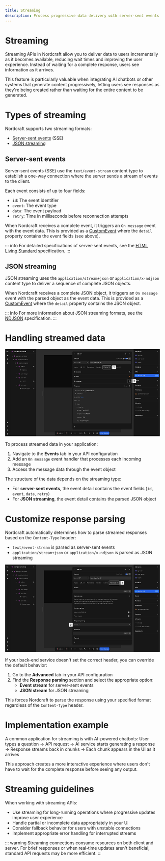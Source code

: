 ```yaml
---
title: Streaming
description: Process progressive data delivery with server-sent events and JSON streaming to create responsive interfaces for real-time content updates.
---
```


# Streaming

Streaming APIs in Nordcraft allow you to deliver data to users incrementally as it becomes available, reducing wait times and improving the user experience. Instead of waiting for a complete response, users see information as it arrives.

This feature is particularly valuable when integrating AI chatbots or other systems that generate content progressively, letting users see responses as they're being created rather than waiting for the entire content to be generated.

# Types of streaming

Nordcraft supports two streaming formats:

- [Server-sent events](#server-sent-events) (SSE)
- [JSON streaming](#json-streaming)

## Server-sent events

Server-sent events (SSE) use the `text/event-stream` content type to establish a one-way connection where the server sends a stream of events to the client.

Each event consists of up to four fields:

- `id`: The event identifier
- `event`: The event type
- `data`: The event payload
- `retry`: Time in milliseconds before reconnection attempts

When Nordcraft receives a complete event, it triggers an `On message` event with the event data. This is provided as a [CustomEvent](https://developer.mozilla.org/en-US/docs/Web/API/CustomEvent/CustomEvent) where the `detail` property contains the event fields (see above).

::: info
For detailed specifications of server-sent events, see the [HTML Living Standard](https://html.spec.whatwg.org/multipage/server-sent-events.html) specification.
:::

## JSON streaming

JSON streaming uses the `application/stream+json` or `application/x-ndjson` content type to deliver a sequence of complete JSON objects.

When Nordcraft receives a complete JSON object, it triggers an `On message` event with the parsed object as the event data. This is provided as a [CustomEvent](https://developer.mozilla.org/en-US/docs/Web/API/CustomEvent/CustomEvent) where the `detail` property contains the JSON object.

::: info
For more information about JSON streaming formats, see the [NDJSON](https://github.com/ndjson/ndjson-spec) specification.
:::

# Handling streamed data

![Process streamed data|16/9](process-streamed-data.webp)

To process streamed data in your application:

1. Navigate to the **Events** tab in your API configuration
2. Add an `On message` event handler that processes each incoming message
3. Access the message data through the event object

The structure of the data depends on the streaming type:

- For **server-sent events**, the event detail contains the event fields (`id`, `event`, `data`, `retry`)
- For **JSON streaming**, the event detail contains the parsed JSON object

# Customize response parsing

Nordcraft automatically determines how to parse streamed responses based on the `Content-Type` header:

- `text/event-stream` is parsed as server-sent events
- `application/stream+json` or `application/x-ndjson` is parsed as JSON streaming

![Parse response|16/9](parse-response.webp)

If your back-end service doesn't set the correct header, you can override the default behavior:

1. Go to the **Advanced** tab in your API configuration
2. Find the **Response parsing** section and select the appropriate option:
   - **Event stream** for server-sent events
   - **JSON stream** for JSON streaming

This forces Nordcraft to parse the response using your specified format regardless of the `Content-Type` header.

# Implementation example

A common application for streaming is with AI-powered chatbots:
User types a question → API request → AI service starts generating a response → Response streams back in chunks → Each chunk appears in the UI as it arrives

This approach creates a more interactive experience where users don't have to wait for the complete response before seeing any output.

# Streaming guidelines

When working with streaming APIs:

- Use streaming for long-running operations where progressive updates improve user experience
- Handle partial or incomplete data appropriately in your UI
- Consider fallback behavior for users with unstable connections
- Implement appropriate error handling for interrupted streams

::: warning
Streaming connections consume resources on both client and server. For brief responses or when real-time updates aren't beneficial, standard API requests may be more efficient.
:::
